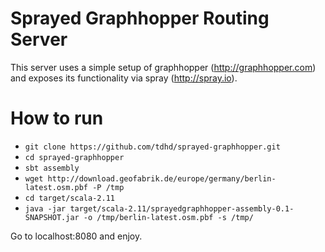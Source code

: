 # Sprayed Graphhopper Routing Server

This server uses a simple setup of graphhopper (http://graphhopper.com) and exposes its functionality via spray (http://spray.io).

# How to run

- `git clone https://github.com/tdhd/sprayed-graphhopper.git`
- `cd sprayed-graphhopper`
- `sbt assembly`
- `wget http://download.geofabrik.de/europe/germany/berlin-latest.osm.pbf -P /tmp`
- `cd target/scala-2.11`
- `java -jar target/scala-2.11/sprayedgraphhopper-assembly-0.1-SNAPSHOT.jar -o /tmp/berlin-latest.osm.pbf -s /tmp/`

Go to localhost:8080 and enjoy.

